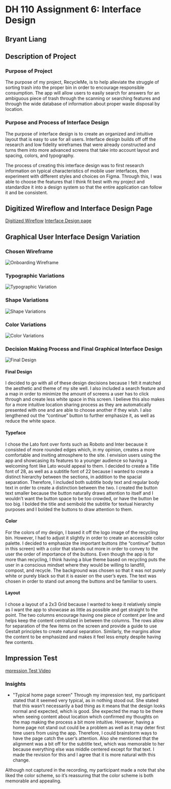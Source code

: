 # DH 110 Assignment 6: Interface Design
## Bryant Liang

## Description of Project

### Purpose of Project

The purpose of my project, RecycleMe, is to help alleviate the struggle of sorting trash into the proper bin in order to encourage responsible consumption. The app will allow users to easily search for answers for an ambiguous piece of trash through the scanning or searching features and through the wide database of information about proper waste disposal by location. 

### Purpose and Process of Interface Design

The purpose of interface design is to create an organized and intuitive layout that is easy to use for all users. Interface design builds off off the research and low fidelity wireframes that were already constructed and turns them into more advanced screens that take into account layout and spacing, colors, and typography. 

The process of creating this interface design was to first research information on typical characteristics of mobile user interfaces, then experiment with different styles and choices on Figma. Through this, I was able to choose the features that I think fit best with my project and standardize it into a design system so that the entire application can follow it and be consistent. 

## Digitized Wireflow and Interface Design Page

[Digitized Wireflow](https://www.figma.com/file/B6p7BA8FRBcl5KjBiCoYZL/Lofi-Prototype)
[Interface Design page](https://www.figma.com/file/b4tsjB8PaExoRTbiJYrs09/User-Interface?node-id=0%3A1)

## Graphical User Interface Design Variation

### Chosen Wireframe

![Onboarding Wireframe](https://user-images.githubusercontent.com/79380837/200744315-8a1aa650-3e21-43e1-94e0-a6bf65a6318b.png)

### Typographic Variations

![Typographic Variation](https://user-images.githubusercontent.com/79380837/200744504-9e2a6ec4-db51-4d19-9735-7687d0cc9a84.png)

### Shape Variations

![Shape Variations](https://user-images.githubusercontent.com/79380837/200744641-b88e0f68-9dc7-425f-8f1c-0c61ceb13108.png)

### Color Variations

![Color Variations](https://user-images.githubusercontent.com/79380837/200744819-294c5dc2-c1e6-441a-b6bd-897e7ee495de.png)

### Decision Making Process and Final Graphical Interface Design

![Final Design](https://user-images.githubusercontent.com/79380837/200745954-e63dcfc7-1e09-49e5-83ae-0c08cf8318f7.png)

#### Final Design
I decided to go with all of these design decisions because I felt it matched the aesthetic and theme of my site well. I also included a search feature and a map in order to minimize the amount of screens a user has to click through and create less white space in this screen. I believe this also makes for a more intuitive location sharing process as they are automatically presented with one and are able to choose another if they wish. I also lengthened out the “continue” button to further emphasize it, as well as reduce the white space. 

#### Typeface
I chose the Lato font over fonts such as Roboto and Inter because it consisted of more rounded edges which, in my opinion, creates a more comfortable and inviting atmosphere to the site. I envision users using the app and showcasing its features to a younger audience so having a welcoming font like Lato would appeal to them. I decided to create a Title font of 28, as well as a subtitle font of 22 because I wanted to create a distinct hierarchy between the sections, in addition to the spacial separation. Therefore, I included both subtitle body text and regular body text in order to create a distinction between the two. I created the button text smaller because the button naturally draws attention to itself and I wouldn’t want the button space to be too crowded, or have the button be too big. I bolded the title and semibold the subtitle for textual hierarchy purposes and I bolded the buttons to draw attention to them. 

#### Color
For the colors of my design, I based it off the logo image of the recycling bin. However, I had to adjust it slightly in order to create an accessible color palette. I decided to emphasize the important buttons (the “continue” button in this screen) with a color that stands out more in order to convey to the user the order of importance of the buttons. Even though the app is for more than recycling, I think having a blue theme based on recycling puts the user in a conscious mindset where they would be willing to landfill, compost, and recycle. The background was chosen so that it was not purely white or purely black so that it is easier on the user’s eyes. The text was chosen in order to stand out among the buttons and be familiar to users. 

#### Layout
I chose a layout of a 2x3 Grid because I wanted to keep it relatively simple as I want the app to showcase as little as possible and get straight to the point. The two columns encourage having one piece of content per line and helps keep the content centralized in between the columns. The rows allow for separation of the few items on the screen and provide a guide to use Gestalt principles to create natural separation. Similarly, the margins allow the content to be emphasized and makes it feel less empty despite having few contents. 


## Impression Test

[mpression Test Video](https://drive.google.com/file/d/1PYrLFJhp9Kr_WEjx3_6Nj_GAdRb-Yjwh/view?usp=sharing)

### Insights
* "Typical home page screen"
Through my impression test, my participant stated that it seemed very typical, as in nothing stood out. She stated that this wasn’t necessarily a bad thing as it means that the design looks normal and expected, which is good. She expected the map to be there when seeing content about location which confirmed my thoughts on the map making the process a bit more intuitive. However, having a home page not stand out could be a problem as well as it may deter first time users from using the app. Therefore, I could brainstorm ways to have the page catch the user’s attention. Also she mentioned that the alignment was a bit off for the subtitle text, which was memorable to her because everything else was middle centered except for that text. I made the revision for this and I agree that it is more natural with this change. 

Although not captured in the recording, my participant made a note that she liked the color scheme, so it’s reassuring that the color scheme is both memorable and appealing. 


